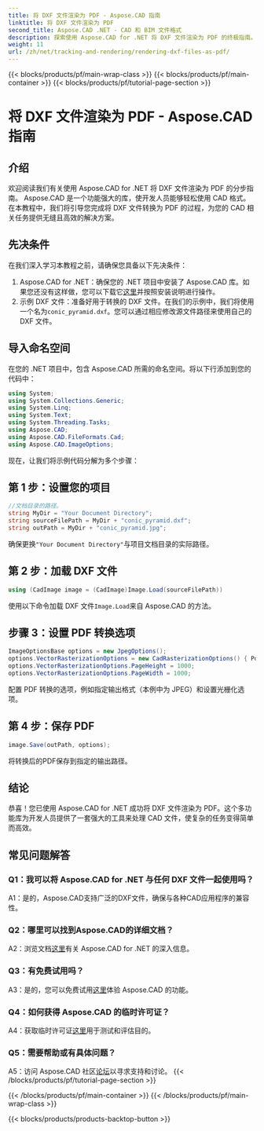 ```yaml
---
title: 将 DXF 文件渲染为 PDF - Aspose.CAD 指南
linktitle: 将 DXF 文件渲染为 PDF
second_title: Aspose.CAD .NET - CAD 和 BIM 文件格式
description: 探索使用 Aspose.CAD for .NET 将 DXF 文件渲染为 PDF 的终极指南。通过我们的分步教程轻松转换 CAD 文件。
weight: 11
url: /zh/net/tracking-and-rendering/rendering-dxf-files-as-pdf/
---
```


{{< blocks/products/pf/main-wrap-class >}}
{{< blocks/products/pf/main-container >}}
{{< blocks/products/pf/tutorial-page-section >}}

# 将 DXF 文件渲染为 PDF - Aspose.CAD 指南

## 介绍

欢迎阅读我们有关使用 Aspose.CAD for .NET 将 DXF 文件渲染为 PDF 的分步指南。 Aspose.CAD 是一个功能强大的库，使开发人员能够轻松使用 CAD 格式。在本教程中，我们将引导您完成将 DXF 文件转换为 PDF 的过程，为您的 CAD 相关任务提供无缝且高效的解决方案。

## 先决条件

在我们深入学习本教程之前，请确保您具备以下先决条件：
1.  Aspose.CAD for .NET：确保您的 .NET 项目中安装了 Aspose.CAD 库。如果您还没有这样做，您可以下载它[这里](https://releases.aspose.com/cad/net/)并按照安装说明进行操作。
2. 示例 DXF 文件：准备好用于转换的 DXF 文件。在我们的示例中，我们将使用一个名为`conic_pyramid.dxf`。您可以通过相应修改源文件路径来使用自己的 DXF 文件。

## 导入命名空间

在您的 .NET 项目中，包含 Aspose.CAD 所需的命名空间。将以下行添加到您的代码中：

```csharp
using System;
using System.Collections.Generic;
using System.Linq;
using System.Text;
using System.Threading.Tasks;
using Aspose.CAD;
using Aspose.CAD.FileFormats.Cad;
using Aspose.CAD.ImageOptions;
```
现在，让我们将示例代码分解为多个步骤：

## 第 1 步：设置您的项目

```csharp
//文档目录的路径。
string MyDir = "Your Document Directory";
string sourceFilePath = MyDir + "conic_pyramid.dxf";
string outPath = MyDir + "conic_pyramid.jpg";
```
确保更换`"Your Document Directory"`与项目文档目录的实际路径。

## 第 2 步：加载 DXF 文件

```csharp
using (CadImage image = (CadImage)Image.Load(sourceFilePath))
```
使用以下命令加载 DXF 文件`Image.Load`来自 Aspose.CAD 的方法。

## 步骤 3：设置 PDF 转换选项

```csharp
ImageOptionsBase options = new JpegOptions();
options.VectorRasterizationOptions = new CadRasterizationOptions() { PdfProductLocation = MyDir };
options.VectorRasterizationOptions.PageHeight = 1000;
options.VectorRasterizationOptions.PageWidth = 1000;
```

配置 PDF 转换的选项，例如指定输出格式（本例中为 JPEG）和设置光栅化选项。

## 第 4 步：保存 PDF

```csharp
image.Save(outPath, options);
```

将转换后的PDF保存到指定的输出路径。

## 结论

恭喜！您已使用 Aspose.CAD for .NET 成功将 DXF 文件渲染为 PDF。这个多功能库为开发人员提供了一套强大的工具来处理 CAD 文件，使复杂的任务变得简单而高效。

## 常见问题解答

### Q1：我可以将 Aspose.CAD for .NET 与任何 DXF 文件一起使用吗？

A1：是的，Aspose.CAD支持广泛的DXF文件，确保与各种CAD应用程序的兼容性。

### Q2：哪里可以找到Aspose.CAD的详细文档？

 A2：浏览文档[这里](https://reference.aspose.com/cad/net/)有关 Aspose.CAD for .NET 的深入信息。

### Q3：有免费试用吗？

 A3：是的，您可以免费试用[这里](https://releases.aspose.com/)体验 Aspose.CAD 的功能。

### Q4：如何获得 Aspose.CAD 的临时许可证？

 A4：获取临时许可证[这里](https://purchase.aspose.com/temporary-license/)用于测试和评估目的。

### Q5：需要帮助或有具体问题？

 A5：访问 Aspose.CAD 社区[论坛](https://forum.aspose.com/c/cad/19)以寻求支持和讨论。
{{< /blocks/products/pf/tutorial-page-section >}}

{{< /blocks/products/pf/main-container >}}
{{< /blocks/products/pf/main-wrap-class >}}

{{< blocks/products/products-backtop-button >}}
